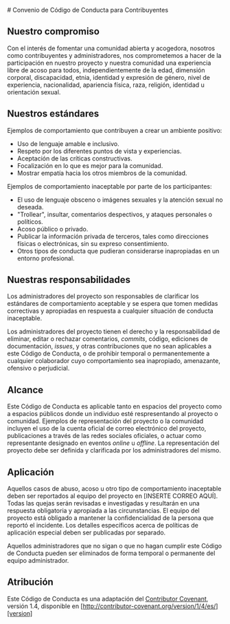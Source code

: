 # Convenio de Código de Conducta para Contribuyentes

## Nuestro compromiso

Con el interés de fomentar una comunidad abierta y acogedora, nosotros como contribuyentes y administradores, nos comprometemos a hacer de la participación en nuestro proyecto y nuestra comunidad una experiencia libre de acoso para todos, independientemente de la edad, dimensión corporal, discapacidad, etnia, identidad y expresión de género, nivel de experiencia, nacionalidad, apariencia física, raza, religión, identidad u orientación sexual.

## Nuestros estándares

Ejemplos de comportamiento que contribuyen a crear un ambiente positivo:

  * Uso de lenguaje amable e inclusivo.
  * Respeto por los diferentes puntos de vista y experiencias.
  * Aceptación de las críticas constructivas.
  * Focalización en lo que es mejor para la comunidad.
  * Mostrar empatía hacia los otros miembros de la comunidad.

Ejemplos de comportamiento inaceptable por parte de los participantes:

  * El uso de lenguaje obsceno o imágenes sexuales y la atención sexual no deseada.
  * "Trollear", insultar, comentarios despectivos, y ataques personales o políticos.
  * Acoso público o privado.
  * Publicar la información privada de terceros, tales como direcciones físicas o electrónicas, sin su expreso consentimiento.
  * Otros tipos de conducta que pudieran considerarse inapropiadas en un entorno profesional.

## Nuestras responsabilidades

Los administradores del proyecto son responsables de clarificar los estándares de comportamiento aceptable y se espera que tomen medidas correctivas y apropiadas en respuesta a cualquier situación de conducta inaceptable.

Los administradores del proyecto tienen el derecho y la responsabilidad de eliminar, editar o rechazar comentarios, *commits*, código, ediciones de documentación, *issues*, y otras contribuciones que no sean aplicables a este Código de Conducta, o de prohibir temporal o permanentemente a cualquier colaborador cuyo comportamiento sea inapropiado, amenazante, ofensivo o perjudicial.

## Alcance

Este Código de Conducta es aplicable tanto en espacios del proyecto como a espacios públicos donde un individuo esté respresentando al proyecto o comunidad. Ejemplos de representación del proyecto o la comunidad incluyen el uso de la cuenta oficial de correo electrónico del proyecto, publicaciones a través de las redes sociales oficiales, o actuar como representante designado en eventos *online* u *offline*. La representación del proyecto debe ser definida y clarificada por los administradores del mismo.

## Aplicación

Aquellos casos de abuso, acoso u otro tipo de comportamiento inaceptable deben ser reportados al equipo del proyecto en [INSERTE CORREO AQUÍ]. Todas las quejas serán revisadas e investigadas y resultarán en una respuesta obligatoria y apropiada a las circunstancias. El equipo del proyecto está obligado a mantener la  confidencialidad de la persona que reportó el incidente. Los detalles específicos acerca de políticas de aplicación especial deben ser publicadas por separado.

Aquellos administradores que no sigan o que no hagan cumplir este Código de Conducta pueden ser eliminados de forma temporal o permanente del equipo administrador.

## Atribución

Este Código de Conducta es una adaptación del [Contributor Covenant][homepage], versión 1.4, disponible en [http://contributor-covenant.org/version/1/4/es/][version]

[homepage]: http://contributor-covenant.org
[version]: http://contributor-covenant.org/version/1/4/es/

